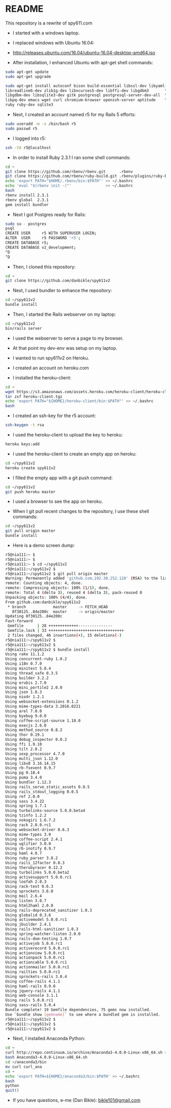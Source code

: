 # README

This repository is a rewrite of spy611.com

* I started with a windows laptop.

* I replaced windows with Ubuntu 16.04:

* http://releases.ubuntu.com/16.04/ubuntu-16.04-desktop-amd64.iso

* After installation, I enhanced Ubuntu with apt-get shell commands:

```bash
sudo apt-get update
sudo apt-get upgrade

sudo apt-get install autoconf bison build-essential libssl-dev libyaml-dev \
libreadline6-dev zlib1g-dev libncurses5-dev libffi-dev libgdbm3       \
libgdbm-dev libsqlite3-dev gitk postgresql postgresql-server-dev-all  \
libpq-dev emacs wget curl chromium-browser openssh-server aptitude    \
ruby ruby-dev sqlite3
```

* Next, I created an account named r5 for my Rails 5 efforts:

```bash
sudo useradd -m -s /bin/bash r5
sudo passwd r5
```

* I logged into r5:

```bash
ssh -YA r5@localhost
```

* In order to install Ruby 2.3.1 I ran some shell commands:

```bash
cd ~
git clone https://github.com/rbenv/rbenv.git      .rbenv
git clone https://github.com/rbenv/ruby-build.git .rbenv/plugins/ruby-build
echo 'export PATH="$HOME/.rbenv/bin:$PATH"' >> ~/.bashrc
echo 'eval "$(rbenv init -)"'               >> ~/.bashrc
bash
rbenv install 2.3.1
rbenv global  2.3.1
gem install bundler
```

* Next I got Postgres ready for Rails:

```bash
sudo su - postgres
psql
CREATE USER     r5 WITH SUPERUSER LOGIN;
ALTER  USER     r5 PASSWORD 'r5';
CREATE DATABASE r5;
CREATE DATABASE v2_development;
^D
^D
```

* Then, I cloned this repository:

```bash
cd ~
git clone https://github.com/danbikle/spy611v2
```

* Next, I used bundler to enhance the repository:

```bash
cd ~/spy611v2
bundle install
```

* Then, I started the Rails webserver on my laptop:

```bash
cd ~/spy611v2
bin/rails server
```

* I used the webserver to serve a page to my browser.

* At that point my dev-env was setup on my laptop.

* I wanted to run spy611v2 on Heroku.

* I created an account on heroku.com

* I installed the heroku-client:

```bash
cd ~
wget https://s3.amazonaws.com/assets.heroku.com/heroku-client/heroku-client.tgz
tar zxf heroku-client.tgz
echo 'export PATH="${HOME}/heroku-client/bin:$PATH"' >> ~/.bashrc
bash
```

* I created an ssh-key for the r5 account:

```bash
ssh-keygen -t rsa
```

* I used the heroku-client to upload the key to heroku:

```bash
heroku keys:add
```

* I used the heroku-client to create an empty app on heroku:

```bash
cd ~/spy611v2
heroku create spy611v2
```

* I filled the empty app with a git push command:

```bash
cd ~/spy611v2
git push heroku master
```

* I used a browser to see the app on heroku.

* When I git pull recent changes to the repository, I use these shell commands:

```bash
cd ~/spy611v2
git pull origin master
bundle install
```

* Here is a demo screen dump:

```bash
r5@nia111:~ $ 
r5@nia111:~ $ 
r5@nia111:~ $ cd ~/spy611v2
r5@nia111:~/spy611v2 $ 
r5@nia111:~/spy611v2 $ git pull origin master
Warning: Permanently added 'github.com,192.30.252.128' (RSA) to the list of known hosts.
remote: Counting objects: 4, done.        
remote: Compressing objects: 100% (1/1), done.        
remote: Total 4 (delta 3), reused 4 (delta 3), pack-reused 0        
Unpacking objects: 100% (4/4), done.
From github.com:danbikle/spy611v2
 * branch            master     -> FETCH_HEAD
   0f30125..84e200c  master     -> origin/master
Updating 0f30125..84e200c
Fast-forward
 Gemfile      | 28 +++++++++++++---------------
 Gemfile.lock | 33 +++++++++++++++++++++++++++++++++
 2 files changed, 46 insertions(+), 15 deletions(-)
r5@nia111:~/spy611v2 $ 
r5@nia111:~/spy611v2 $ 
r5@nia111:~/spy611v2 $ bundle install
Using rake 11.1.2
Using concurrent-ruby 1.0.2
Using i18n 0.7.0
Using minitest 5.8.4
Using thread_safe 0.3.5
Using builder 3.2.2
Using erubis 2.7.0
Using mini_portile2 2.0.0
Using json 1.8.3
Using nio4r 1.2.1
Using websocket-extensions 0.1.2
Using mime-types-data 3.2016.0221
Using arel 7.0.0
Using byebug 9.0.0
Using coffee-script-source 1.10.0
Using execjs 2.6.0
Using method_source 0.8.2
Using thor 0.19.1
Using debug_inspector 0.0.2
Using ffi 1.9.10
Using tilt 2.0.2
Using sexp_processor 4.7.0
Using multi_json 1.12.0
Using libv8 3.16.14.15
Using rb-fsevent 0.9.7
Using pg 0.18.4
Using puma 3.4.0
Using bundler 1.12.3
Using rails_serve_static_assets 0.0.5
Using rails_stdout_logging 0.0.5
Using ref 2.0.0
Using sass 3.4.22
Using spring 1.7.1
Using turbolinks-source 5.0.0.beta4
Using tzinfo 1.2.2
Using nokogiri 1.6.7.2
Using rack 2.0.0.rc1
Using websocket-driver 0.6.3
Using mime-types 3.0
Using coffee-script 2.4.1
Using uglifier 3.0.0
Using rb-inotify 0.9.7
Using haml 4.0.7
Using ruby_parser 3.8.2
Using rails_12factor 0.0.3
Using therubyracer 0.12.2
Using turbolinks 5.0.0.beta2
Using activesupport 5.0.0.rc1
Using loofah 2.0.3
Using rack-test 0.6.3
Using sprockets 3.6.0
Using mail 2.6.4
Using listen 3.0.7
Using html2haml 2.0.0
Using rails-deprecated_sanitizer 1.0.3
Using globalid 0.3.6
Using activemodel 5.0.0.rc1
Using jbuilder 2.4.1
Using rails-html-sanitizer 1.0.3
Using spring-watcher-listen 2.0.0
Using rails-dom-testing 1.0.7
Using activejob 5.0.0.rc1
Using activerecord 5.0.0.rc1
Using actionview 5.0.0.rc1
Using actionpack 5.0.0.rc1
Using actioncable 5.0.0.rc1
Using actionmailer 5.0.0.rc1
Using railties 5.0.0.rc1
Using sprockets-rails 3.0.4
Using coffee-rails 4.1.1
Using haml-rails 0.9.0
Using jquery-rails 4.1.1
Using web-console 3.1.1
Using rails 5.0.0.rc1
Using sass-rails 5.0.4
Bundle complete! 19 Gemfile dependencies, 75 gems now installed.
Use `bundle show [gemname]` to see where a bundled gem is installed.
r5@nia111:~/spy611v2 $ 
r5@nia111:~/spy611v2 $ 
r5@nia111:~/spy611v2 $ 
```

* Next, I installed Anaconda Python:

```bash
cd ~
curl http://repo.continuum.io/archive/Anaconda3-4.0.0-Linux-x86_64.sh > Anaconda3-4.0.0-Linux-x86_64.sh
bash Anaconda3-4.0.0-Linux-x86_64.sh
cd ~/anaconda3/bin
mv curl curl_ana
cd ~
echo 'export PATH=${HOME}/anaconda3/bin:$PATH' >> ~/.bashrc
bash
python
quit()
```

* If you have questions, e-me (Dan Bikle): bikle101@gmail.com
